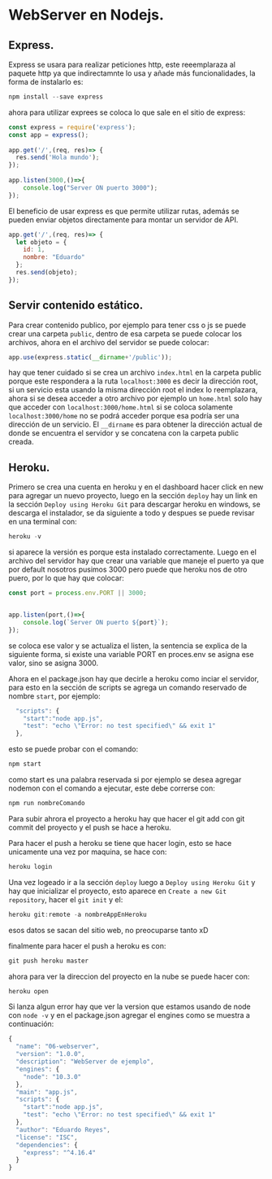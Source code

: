 # WebServer en Nodejs.

## Express.
Express se usara para realizar peticiones http, este reeemplaraza al paquete http ya que indirectamnte lo usa y añade más funcionalidades, la forma de instalarlo es:
```javascript
npm install --save express
```
ahora para utilizar exprees se coloca lo que sale en el sitio de express:
```javascript
const express = require('express');
const app = express();
 
app.get('/',(req, res)=> {
  res.send('Hola mundo');
});
 
app.listen(3000,()=>{
    console.log("Server ON puerto 3000");
});
```
El beneficio de usar express es que permite utilizar rutas, además se pueden enviar objetos directamente para montar un servidor de API.
```javascript
app.get('/',(req, res)=> {
  let objeto = {
    id: 1,
    nombre: "Eduardo"
  };
  res.send(objeto);
});
```

## Servir contenido estático.
Para crear contenido publico, por ejemplo para tener css o js se puede crear una carpeta `public`, dentro de esa carpeta se puede colocar los archivos, ahora en el archivo del servidor se puede colocar:
```javascript
app.use(express.static(__dirname+'/public'));
```
hay que tener cuidado si se crea un archivo `index.html` en la carpeta public porque este respondera a la ruta `localhost:3000` es decir la dirección root, si un servicio esta usando la misma dirección root el index lo reemplazara, ahora si se desea acceder a otro archivo por ejemplo un `home.html` solo hay que acceder con `localhost:3000/home.html` si se coloca solamente `localhost:3000/home` no se podrá acceder porque esa podría ser una dirección de un servicio.
El `__dirname` es para obtener la dirección actual de donde se encuentra el servidor y se concatena con la carpeta public creada.

## Heroku.
Primero se crea una cuenta en heroku y en el dashboard hacer click en new para agregar un nuevo proyecto, luego en la sección `deploy` hay un link en la sección `Deploy using Heroku Git` para descargar heroku en windows, se descarga el instalador, se da siguiente a todo y despues se puede revisar en una terminal con:
```javascript
heroku -v
```
si aparece la versión es porque esta instalado correctamente.
Luego en el archivo del servidor hay que crear una variable que maneje el puerto ya que por default nosotros pusimos 3000 pero puede que heroku nos de otro puero, por lo que hay que colocar:
```javascript
const port = process.env.PORT || 3000;


app.listen(port,()=>{
    console.log(`Server ON puerto ${port}`);
});
```
se coloca ese valor y se actualiza el listen, la sentencia se explica de la siguiente forma, si existe una variable PORT en proces.env se asigna ese valor, sino se asigna 3000.

Ahora en el package.json hay que decirle a heroku como inciar el servidor, para esto en la sección de scripts se agrega un comando reservado de nombre `start`, por ejemplo:
```javascript
  "scripts": {
    "start":"node app.js",
    "test": "echo \"Error: no test specified\" && exit 1"
  },
```
esto se puede probar con el comando:
```javascript
npm start
```
como start es una palabra reservada si por ejemplo se desea agregar nodemon con el comando a ejecutar, este debe correrse con:
```javascript
npm run nombreComando
```
Para subir ahrora el proyecto a heroku hay que hacer el git add con git commit del proyecto y el push se hace a heroku.

Para hacer el push a heroku se tiene que hacer login, esto se hace unicamente una vez por maquina, se hace con:
```javascript
heroku login
```
Una vez logeado ir a la sección `deploy` luego a `Deploy using Heroku Git` y hay que inicializar el proyecto, esto aparece en `Create a new Git repository`, hacer el `git init` y el:
```javascript
heroku git:remote -a nombreAppEnHeroku
```
esos datos se sacan del sitio web, no preocuparse tanto xD

finalmente para hacer el push a heroku es con:
```javascript
git push heroku master
```
ahora para ver la direccion del proyecto en la nube se puede hacer con:
```javascript
heroku open
```
Si lanza algun error hay que ver la version que estamos usando de node con `node -v` y en el package.json agregar
el engines como se muestra a continuación:
```javascript
{
  "name": "06-webserver",
  "version": "1.0.0",
  "description": "WebServer de ejemplo",
  "engines": {
    "node": "10.3.0"
  },
  "main": "app.js",
  "scripts": {
    "start":"node app.js",
    "test": "echo \"Error: no test specified\" && exit 1"
  },
  "author": "Eduardo Reyes",
  "license": "ISC",
  "dependencies": {
    "express": "^4.16.4"
  }
}
```